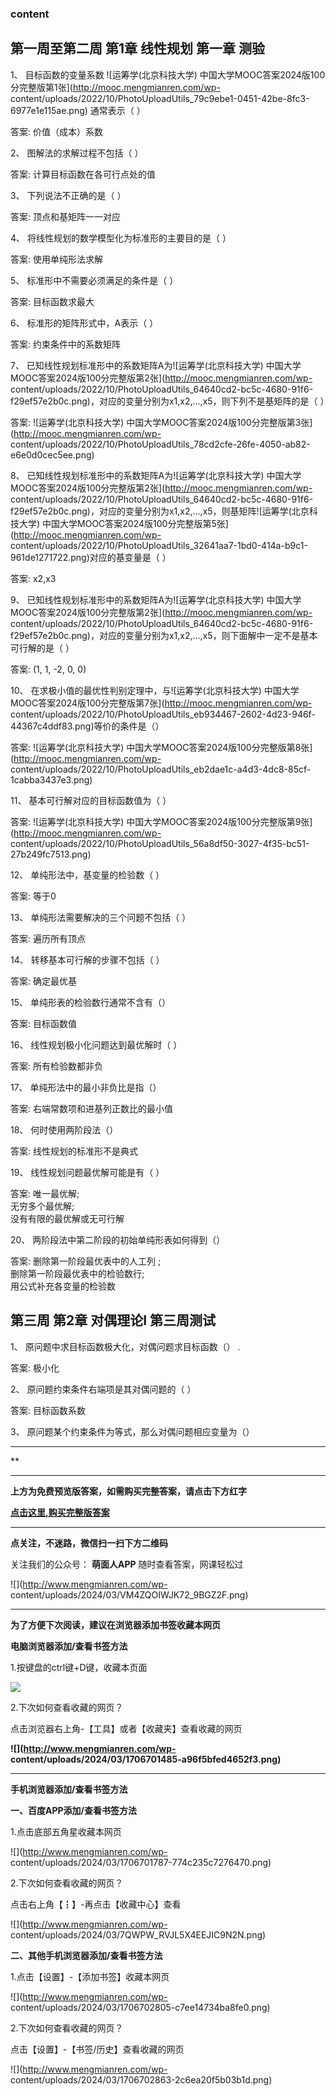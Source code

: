 ### content

## 第一周至第二周 第1章 线性规划 第一章 测验

1、 目标函数的变量系数 ![运筹学\(北京科技大学\)
中国大学MOOC答案2024版100分完整版第1张](http://mooc.mengmianren.com/wp-
content/uploads/2022/10/PhotoUploadUtils_79c9ebe1-0451-42be-8fc3-6977e1e115ae.png)
通常表示（ ）

答案: 价值（成本）系数  

2、 图解法的求解过程不包括（ ）

答案: 计算目标函数在各可行点处的值

3、 下列说法不正确的是（ ）

答案: 顶点和基矩阵一一对应

4、 将线性规划的数学模型化为标准形的主要目的是（ ）

答案: 使用单纯形法求解

5、 标准形中不需要必须满足的条件是（ ）

答案: 目标函数求最大

6、 标准形的矩阵形式中，A表示（ ）

答案: 约束条件中的系数矩阵

7、 已知线性规划标准形中的系数矩阵A为![运筹学\(北京科技大学\)
中国大学MOOC答案2024版100分完整版第2张](http://mooc.mengmianren.com/wp-
content/uploads/2022/10/PhotoUploadUtils_64640cd2-bc5c-4680-91f6-f29ef57e2b0c.png)，对应的变量分别为x1,x2,…,x5，则下列不是基矩阵的是（
）

答案: ![运筹学\(北京科技大学\)
中国大学MOOC答案2024版100分完整版第3张](http://mooc.mengmianren.com/wp-
content/uploads/2022/10/PhotoUploadUtils_78cd2cfe-26fe-4050-ab82-e6e0d0cec5ee.png)

8、 已知线性规划标准形中的系数矩阵A为![运筹学\(北京科技大学\)
中国大学MOOC答案2024版100分完整版第2张](http://mooc.mengmianren.com/wp-
content/uploads/2022/10/PhotoUploadUtils_64640cd2-bc5c-4680-91f6-f29ef57e2b0c.png)，对应的变量分别为x1,x2,…,x5，则基矩阵![运筹学\(北京科技大学\)
中国大学MOOC答案2024版100分完整版第5张](http://mooc.mengmianren.com/wp-
content/uploads/2022/10/PhotoUploadUtils_32641aa7-1bd0-414a-b9c1-961de1271722.png)对应的基变量是（
）

答案: x2,x3

9、 已知线性规划标准形中的系数矩阵A为![运筹学\(北京科技大学\)
中国大学MOOC答案2024版100分完整版第2张](http://mooc.mengmianren.com/wp-
content/uploads/2022/10/PhotoUploadUtils_64640cd2-bc5c-4680-91f6-f29ef57e2b0c.png)，对应的变量分别为x1,x2,…,x5，则下面解中一定不是基本可行解的是（
）

答案: (1, 1, -2, 0, 0)

10、 在求极小值的最优性判别定理中，与![运筹学\(北京科技大学\)
中国大学MOOC答案2024版100分完整版第7张](http://mooc.mengmianren.com/wp-
content/uploads/2022/10/PhotoUploadUtils_eb934467-2602-4d23-946f-44367c4ddf83.png)等价的条件是（）

答案: ![运筹学\(北京科技大学\)
中国大学MOOC答案2024版100分完整版第8张](http://mooc.mengmianren.com/wp-
content/uploads/2022/10/PhotoUploadUtils_eb2dae1c-a4d3-4dc8-85cf-1cabba3437e3.png)

11、 基本可行解对应的目标函数值为（ ）

答案: ![运筹学\(北京科技大学\)
中国大学MOOC答案2024版100分完整版第9张](http://mooc.mengmianren.com/wp-
content/uploads/2022/10/PhotoUploadUtils_56a8df50-3027-4f35-bc51-27b249fc7513.png)

12、 单纯形法中，基变量的检验数（ ）

答案: 等于0

13、 单纯形法需要解决的三个问题不包括（ ）

答案: 遍历所有顶点

14、 转移基本可行解的步骤不包括（ ）

答案: 确定最优基

15、 单纯形表的检验数行通常不含有（）

答案: 目标函数值

16、 线性规划极小化问题达到最优解时（ ）

答案: 所有检验数都非负

17、 单纯形法中的最小非负比是指（）

答案: 右端常数项和进基列正数比的最小值

18、 何时使用两阶段法（）

答案: 线性规划的标准形不是典式

19、 线性规划问题最优解可能是有（ ）

答案: 唯一最优解;  
无穷多个最优解;  
没有有限的最优解或无可行解

20、 两阶段法中第二阶段的初始单纯形表如何得到（）

答案: 删除第一阶段最优表中的人工列 ;  
删除第一阶段最优表中的检验数行;  
用公式补充各变量的检验数  

## 第三周 第2章 对偶理论I 第三周测试

1、 原问题中求目标函数极大化，对偶问题求目标函数（） .

答案: 极小化

2、 原问题约束条件右端项是其对偶问题的（ ）

答案: 目标函数系数

3、 原问题某个约束条件为等式，那么对偶问题相应变量为（）

* * *

**

* * *

**上方为免费预览版答案，如需购买完整答案，请点击下方红字**

[**点击这里,购买完整版答案**](http://mooc.mengmianren.com/mooc2/108266.html)

* * *

**点关注，不迷路，微信扫一扫下方二维码**

关注我们的公众号： **萌面人APP** 随时查看答案，网课轻松过

![](http://www.mengmianren.com/wp-
content/uploads/2024/03/VM4ZQOIWJK72_9BGZ2F.png)

* * *

**为了方便下次阅读，建议在浏览器添加书签收藏本网页**

**电脑浏览器添加/查看书签方法**

1.按键盘的ctrl键+D键，收藏本页面

![](http://www.mengmianren.com/wp-content/uploads/2024/03/AF9T_JKKHAJN.png)

2.下次如何查看收藏的网页？

点击浏览器右上角-【工具】或者【收藏夹】查看收藏的网页

**![](http://www.mengmianren.com/wp-
content/uploads/2024/03/1706701485-a96f5bfed4652f3.png)**

* * *

**手机浏览器添加/查看书签方法**

**一、百度APP添加/查看书签方法**

1.点击底部五角星收藏本网页

![](http://www.mengmianren.com/wp-
content/uploads/2024/03/1706701787-774c235c7276470.png)

2.下次如何查看收藏的网页？

点击右上角【┇】-再点击【收藏中心】查看

![](http://www.mengmianren.com/wp-
content/uploads/2024/03/7QWPW_RVJL5X4EEJIC9N2N.png)

**二、其他手机浏览器添加/查看书签方法**

1.点击【设置】-【添加书签】收藏本网页

![](http://www.mengmianren.com/wp-
content/uploads/2024/03/1706702805-c7ee14734ba8fe0.png)

2.下次如何查看收藏的网页？

点击【设置】-【书签/历史】查看收藏的网页

![](http://www.mengmianren.com/wp-
content/uploads/2024/03/1706702863-2c6ea20f5b03b1d.png)

